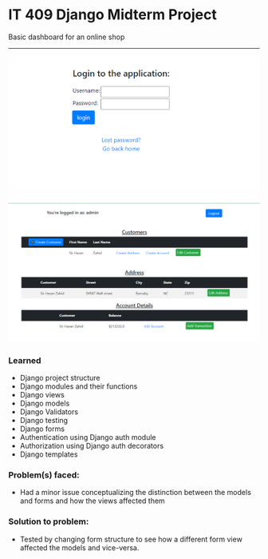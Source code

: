 # IT 409 Django Midterm Project

Basic dashboard for an online shop 

---

<img src="images/login.PNG" />

<img src="images/adminview.PNG" />

### Learned
- Django project structure
- Django modules and their functions
- Django views
- Django models
- Django Validators
- Django testing 
- Django forms 
- Authentication using Django auth module
- Authorization using Django auth decorators
- Django templates

### Problem(s) faced:
- Had a minor issue conceptualizing the distinction between the models and forms and how the views affected them

### Solution to problem:
- Tested by changing form structure to see how a different form view affected the models and vice-versa.
